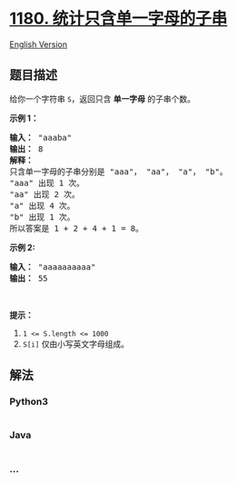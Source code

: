 # [1180. 统计只含单一字母的子串](https://leetcode-cn.com/problems/count-substrings-with-only-one-distinct-letter)

[English Version](https://github.com/yanglr/leetcode-ac/blob/master/assets/1100-1199/1180.Count%20Substrings%20with%20Only%20One%20Distinct%20Letter/README_EN.md)

## 题目描述

<!-- 这里写题目描述 -->

<p>给你一个字符串 <code>S</code>，返回只含 <strong>单一字母</strong> 的子串个数。</p>

<p><strong>示例 1：</strong></p>

<pre><strong>输入： </strong>&quot;aaaba&quot;
<strong>输出： </strong>8
<strong>解释： 
</strong>只含单一字母的子串分别是 &quot;aaa&quot;， &quot;aa&quot;， &quot;a&quot;， &quot;b&quot;。
&quot;aaa&quot; 出现 1 次。
&quot;aa&quot; 出现 2 次。
&quot;a&quot; 出现 4 次。
&quot;b&quot; 出现 1 次。
所以答案是 1 + 2 + 4 + 1 = 8。
</pre>

<p><strong>示例 2:</strong></p>

<pre><strong>输入： </strong>&quot;aaaaaaaaaa&quot;
<strong>输出： </strong>55
</pre>

<p>&nbsp;</p>

<p><strong>提示：</strong></p>

<ol>
	<li><code>1 &lt;= S.length &lt;= 1000</code></li>
	<li><code>S[i]</code> 仅由小写英文字母组成。</li>
</ol>


## 解法

<!-- 这里可写通用的实现逻辑 -->

<!-- tabs:start -->

### **Python3**

<!-- 这里可写当前语言的特殊实现逻辑 -->

```python

```

### **Java**

<!-- 这里可写当前语言的特殊实现逻辑 -->

```java

```

### **...**

```

```

<!-- tabs:end -->
